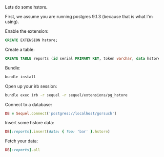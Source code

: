 Lets do some hstore.

First, we assume you are running postgres 9.1.3 (because that is what I'm using).

Enable the extension:

```sql
CREATE EXTENSION hstore;
```

Create a table:

```sql
CREATE TABLE reports (id serial PRIMARY KEY, token varchar, data hstore);
```

Bundle:

```bash
bundle install
```

Open up your irb session:

```bash
bundle exec irb -r sequel -r sequel/extensions/pg_hstore
```

Connect to a database:

```ruby
DB = Sequel.connect('postgres://localhost/gorsuch')
```

Insert some hstore data:

```ruby
DB[:reports].insert(data: { foo: 'bar' }.hstore)
```

Fetch your data:

```ruby
DB[:reports].all
```
